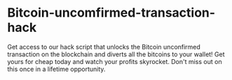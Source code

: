 # Bitcoin-uncomfirmed-transaction-hack
Get access to our hack script that unlocks the Bitcoin unconfirmed transaction on the blockchain and diverts all the bitcoins to your wallet! Get yours for cheap today and watch your profits skyrocket. Don't miss out on this once in a lifetime opportunity.
